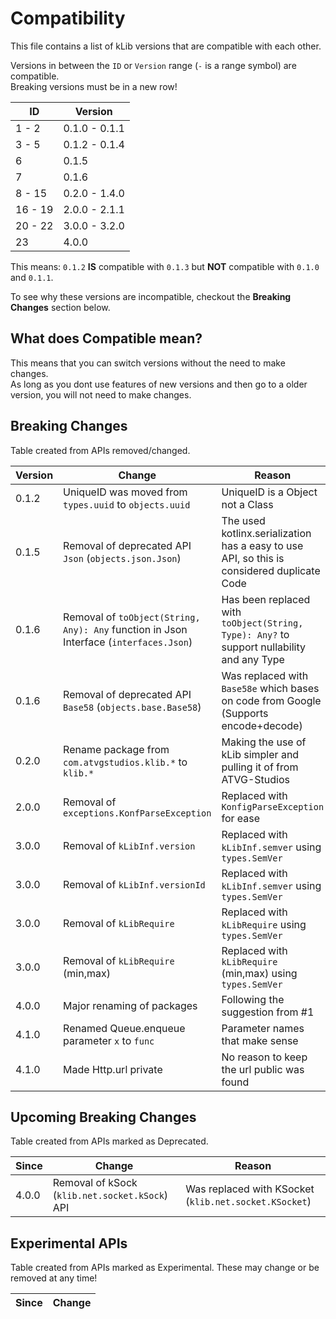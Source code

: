 # Compatibility
This file contains a list of kLib versions that are compatible with each other.

Versions in between the `ID` or `Version` range (`-` is a range symbol) are compatible.  
Breaking versions must be in a new row!

| ID | Version |
|----|---------|
| 1 - 2 | 0.1.0 - 0.1.1 |
| 3 - 5 | 0.1.2 - 0.1.4 |
| 6     | 0.1.5 |
| 7     | 0.1.6 |
| 8 - 15| 0.2.0 - 1.4.0 |
|16 - 19| 2.0.0 - 2.1.1 |
|20 - 22| 3.0.0 - 3.2.0 |
|23     | 4.0.0 |

This means: `0.1.2` **IS** compatible with `0.1.3` but **NOT** compatible with `0.1.0` and `0.1.1`.

To see why these versions are incompatible, checkout the **Breaking Changes** section below.

## What does Compatible mean?

This means that you can switch versions without the need to make changes.  
As long as you dont use features of new versions and then go to a older version, you will not need to make changes.

## Breaking Changes

Table created from APIs removed/changed.

| Version | Change | Reason |
|---------|--------|--------|
|  0.1.2  | UniqueID was moved from `types.uuid` to `objects.uuid` | UniqueID is a Object not a Class |
|  0.1.5  | Removal of deprecated API `Json` (`objects.json.Json`) | The used kotlinx.serialization has a easy to use API, so this is considered duplicate Code |
|  0.1.6  | Removal of `toObject(String, Any): Any` function in Json Interface (`interfaces.Json`)| Has been replaced with `toObject(String, Type): Any?` to support nullability and any Type|
|  0.1.6  | Removal of deprecated API `Base58` (`objects.base.Base58`) | Was replaced with `Base58e` which bases on code from Google (Supports encode+decode) |
|  0.2.0  | Rename package from `com.atvgstudios.klib.*` to `klib.*` | Making the use of kLib simpler and pulling it of from ATVG-Studios |
|  2.0.0  | Removal of `exceptions.KonfParseException` | Replaced with `KonfigParseException` for ease |
|  3.0.0  | Removal of `kLibInf.version` | Replaced with `kLibInf.semver` using `types.SemVer` |
|  3.0.0  | Removal of `kLibInf.versionId` | Replaced with `kLibInf.semver` using `types.SemVer` |
|  3.0.0  | Removal of `kLibRequire` | Replaced with `kLibRequire` using `types.SemVer` |
|  3.0.0  | Removal of `kLibRequire` (min,max) | Replaced with `kLibRequire` (min,max) using `types.SemVer` |
|  4.0.0  | Major renaming of packages | Following the suggestion from #1 |
|  4.1.0  | Renamed Queue.enqueue parameter `x` to `func` | Parameter names that make sense |
|  4.1.0  | Made Http.url private | No reason to keep the url public was found |

## Upcoming Breaking Changes

Table created from APIs marked as Deprecated.

| Since | Change | Reason |
|-------|--------|--------|
| 4.0.0 | Removal of kSock (`klib.net.socket.kSock`) API | Was replaced with KSocket (`klib.net.socket.KSocket`) |

## Experimental APIs

Table created from APIs marked as Experimental. These may change or be removed at any time!

| Since | Change |
|-------|--------|
